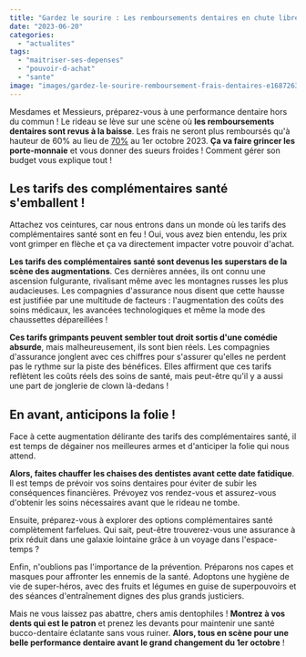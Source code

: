 ```yaml
---
title: "Gardez le sourire : Les remboursements dentaires en chute libre !"
date: "2023-06-20"
categories: 
  - "actualites"
tags: 
  - "maitriser-ses-depenses"
  - "pouvoir-d-achat"
  - "sante"
image: "images/gardez-le-sourire-remboursement-frais-dentaires-e1687263623733.png"
---
```


Mesdames et Messieurs, préparez-vous à une performance dentaire hors du commun ! Le rideau se lève sur une scène où **les remboursements dentaires sont revus à la baisse**. Les frais ne seront plus remboursés qu'à hauteur de 60% au lieu de [70%](https://www.leparisien.fr/societe/sante/la-secu-ne-remboursera-plus-autant-les-soins-dentaires-les-complementaires-mecontentes-15-06-2023-UJZKSST7AFC6PPOIVJ5ZKMHUPM.php "70%") au 1er octobre 2023. **Ça va faire grincer les porte-monnaie** et vous donner des sueurs froides ! Comment gérer son budget vous explique tout !

## Les tarifs des complémentaires santé s'emballent !

Attachez vos ceintures, car nous entrons dans un monde où les tarifs des complémentaires santé sont en feu ! Oui, vous avez bien entendu, les prix vont grimper en flèche et ça va directement impacter votre pouvoir d'achat.

**Les tarifs des complémentaires santé sont devenus les superstars de la scène des augmentations**. Ces dernières années, ils ont connu une ascension fulgurante, rivalisant même avec les montagnes russes les plus audacieuses. Les compagnies d'assurance nous disent que cette hausse est justifiée par une multitude de facteurs : l'augmentation des coûts des soins médicaux, les avancées technologiques et même la mode des chaussettes dépareillées !

**Ces tarifs grimpants peuvent sembler tout droit sortis d'une comédie absurde**, mais malheureusement, ils sont bien réels. Les compagnies d'assurance jonglent avec ces chiffres pour s'assurer qu'elles ne perdent pas le rythme sur la piste des bénéfices. Elles affirment que ces tarifs reflètent les coûts réels des soins de santé, mais peut-être qu'il y a aussi une part de jonglerie de clown là-dedans !

## En avant, anticipons la folie !

Face à cette augmentation délirante des tarifs des complémentaires santé, il est temps de dégainer nos meilleures armes et d'anticiper la folie qui nous attend.

**Alors, faites chauffer les chaises des dentistes avant cette date fatidique**. Il est temps de prévoir vos soins dentaires pour éviter de subir les conséquences financières. Prévoyez vos rendez-vous et assurez-vous d'obtenir les soins nécessaires avant que le rideau ne tombe.

Ensuite, préparez-vous à explorer des options complémentaires santé complètement farfelues. Qui sait, peut-être trouverez-vous une assurance à prix réduit dans une galaxie lointaine grâce à un voyage dans l'espace-temps ?

Enfin, n'oublions pas l'importance de la prévention. Préparons nos capes et masques pour affronter les ennemis de la santé. Adoptons une hygiène de vie de super-héros, avec des fruits et légumes en guise de superpouvoirs et des séances d'entraînement dignes des plus grands justiciers.

Mais ne vous laissez pas abattre, chers amis dentophiles ! **Montrez à vos dents qui est le patron** et prenez les devants pour maintenir une santé bucco-dentaire éclatante sans vous ruiner. **Alors, tous en scène pour une belle performance dentaire avant le grand changement du 1er octobre** !
